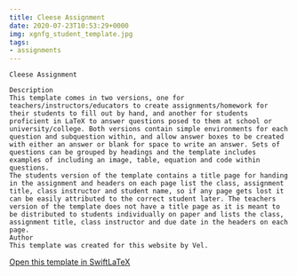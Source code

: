 ```yaml
---
title: Cleese Assignment
date: 2020-07-23T10:53:29+0000
img: xgnfg_student_template.jpg
tags:
- assignments
---
```

```
Cleese Assignment

Description
This template comes in two versions, one for teachers/instructors/educators to create assignments/homework for their students to fill out by hand, and another for students proficient in LaTeX to answer questions posed to them at school or university/college. Both versions contain simple environments for each question and subquestion within, and allow answer boxes to be created with either an answer or blank for space to write an answer. Sets of questions can be grouped by headings and the template includes examples of including an image, table, equation and code within questions.
The students version of the template contains a title page for handing in the assignment and headers on each page list the class, assignment title, class instructor and student name, so if any page gets lost it can be easily attributed to the correct student later. The teachers version of the template does not have a title page as it is meant to be distributed to students individually on paper and lists the class, assignment title, class instructor and due date in the headers on each page.
Author
This template was created for this website by Vel.
```
[Open this template in SwiftLaTeX](https://www.swiftlatex.com/project.html?import=https://swiftlatex.github.io/LaTeXBoilerPlate/zips/pkzdg_cleese_assignment_students.zip&import_name=Cleese%20Assignment)
